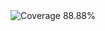 <!-- Coverage Badge -->
<img src="https://img.shields.io/badge/Coverage-88.88%25-yellow" alt="Coverage 88.88%">